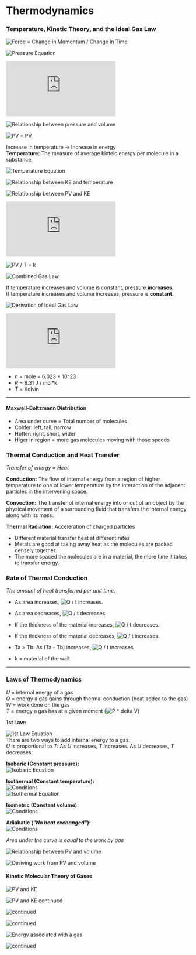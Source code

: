 # Thermodynamics

### Temperature, Kinetic Theory, and the Ideal Gas Law  

![Force = Change in Momentum / Change in Time](https://latex.codecogs.com/gif.latex?F&space;=&space;\frac{\Delta&space;P}{\Delta&space;T})  

![Pressure Equation](https://latex.codecogs.com/gif.latex?P&space;=&space;\frac{F}{A})  

![PV = k](https://latex.codecogs.com/gif.latex?PV&space;=&space;k)  

![Relationship between pressure and volume](https://latex.codecogs.com/gif.latex?P_{1}V_{1}&space;=&space;k&space;=&space;P_{2}V_{2})  

![PV = PV](https://latex.codecogs.com/gif.latex?P_{1}V_{1}&space;=&space;P_{2}V_{2})  

Increase in temperature -> Increase in energy  
**Temperature:** The measure of average kinteic energy per molecule in a substance.  

![Temperature Equation](https://latex.codecogs.com/gif.latex?T&space;=&space;k&space;*&space;\frac{KE_{sys}}{N}&space;\rightarrow&space;(\frac{energy}{molecule}))  

![Relationship between KE and temperature](https://latex.codecogs.com/gif.latex?KE_{sys}&space;=&space;k&space;*&space;NT)  

![Relationship between PV and KE](https://latex.codecogs.com/gif.latex?PV&space;=&space;k&space;*&space;KE_{sys})  

![Relationship between PV and temperature](https://latex.codecogs.com/gif.latex?PV&space;=&space;k&space;*&space;NT)  

![PV / T = k](https://latex.codecogs.com/gif.latex?\frac{PV}{T}&space;=&space;k)  

![Combined Gas Law](https://latex.codecogs.com/gif.latex?\frac{P_{1}V_{1}}{T_{1}}&space;=&space;\frac{P_{2}V_{2}}{T_{2}})  

If temperature increases and volume is constant, pressure **increases**.  
If temperature increases and volume increases, pressure is **constant**.  

![Derivation of Ideal Gas Law](https://latex.codecogs.com/gif.latex?PV&space;=&space;k&space;*&space;KE_{sys}&space;=&space;k&space;*&space;NT)  

![Ideal Gas Law](https://latex.codecogs.com/gif.latex?PV&space;=&space;nRT)  
* *n* = mole = 6.023 * 10^23 
* *R* = 8.31 J / mol*k 
* *T* = Kelvin 

---

#### Maxwell-Boltzmann Distribution  
* Area under curve = Total number of molecules 
* Colder: left, tall, narrow 
* Hotter: right, short, wider 
* Higer in region = more gas molecules moving with those speeds 


### Thermal Conduction and Heat Transfer  
*Transfer of energy = Heat*  

**Conduction:** The flow of internal energy from a region of higher temperature to one of lower temperature by the interaction of the adjacent particles in the intervening space.  

**Convection:** The transfer of internal energy into or out of an object by the physical movement of a surrounding fluid that transfers the internal energy along with its mass.  

**Thermal Radiation:** Acceleration of charged particles  

* Different material transfer heat at different rates 
* Metals are good at taking away heat as the molecules are packed densely together. 
* The more spaced the molecules are in a material, the more time it takes to transfer energy. 

### Rate of Thermal Conduction  
*The amount of heat transferred per unit time.*  

* As area increases, ![Q / t](https://latex.codecogs.com/gif.latex?\frac{Q}{t}) increases. 
* As area decreases, ![Q / t](https://latex.codecogs.com/gif.latex?\frac{Q}{t}) decreases.  

* If the thickness of the material increases, ![Q / t](https://latex.codecogs.com/gif.latex?\frac{Q}{t}) decreases.
* If the thickness of the material decreases, ![Q / t](https://latex.codecogs.com/gif.latex?\frac{Q}{t}) increases. 
* Ta > Tb: As (Ta - Tb) increases, ![Q / t](https://latex.codecogs.com/gif.latex?\frac{Q}{t}) increases  

* k = material of the wall  

---

### Laws of Thermodynamics  
*U* = internal energy of a gas  
*Q* = energy a gas gains through thermal conduction (heat added to the gas)  
*W* = work done on the gas  
*T* = energy a gas has at a given moment (![P * delta V](https://latex.codecogs.com/gif.latex?P&space;\Delta&space;V))  

**1st Law:**  

![1st Law Equation](https://latex.codecogs.com/gif.latex?\Delta&space;U&space;=&space;Q&space;&plus;&space;W)  
There are two ways to add internal energy to a gas.  
*U* is proportional to *T*: As *U* increases, *T* increases. As *U* decreases, *T* decreases.

**Isobaric (Constant pressure):**  
![Isobaric Equation](https://latex.codecogs.com/gif.latex?\Delta&space;U&space;=&space;Q&space;&plus;&space;(-P&space;\Delta&space;V))  

**Isothermal (Constant temperature):**  
![Conditions](https://latex.codecogs.com/gif.latex?\Delta&space;U&space;=&space;0,&space;\Delta&space;T&space;=&space;0,&space;\Delta&space;PV&space;=&space;0)  
![Isothermal Equation](https://latex.codecogs.com/gif.latex?PV&space;=&space;nRT&space;\rightarrow&space;P&space;=&space;\frac{nRT}{v})  

**Isometric (Constant volume):**  
![Conditions](https://latex.codecogs.com/gif.latex?W&space;=&space;0,&space;\Delta&space;U&space;=&space;Q)  

**Adiabatic (*"No heat exchanged"*):**  
![Conditions](https://latex.codecogs.com/gif.latex?Q&space;=&space;0,&space;\Delta&space;U&space;=&space;W)  

*Area under the curve is equal to the work by gas*  

![Relationship between PV and volume](https://latex.codecogs.com/gif.latex?W_{gas}&space;=&space;P&space;\Delta&space;V&space;=&space;\frac{F}{A}&space;*&space;\Delta&space;hA)   

![Deriving work from PV and volume](https://latex.codecogs.com/gif.latex?=&space;\frac{FA}{A}&space;*&space;\Delta&space;h&space;=&space;F&space;\Delta&space;h&space;=&space;W)  

#### Kinetic Molecular Theory of Gases 
![PV and KE](https://latex.codecogs.com/gif.latex?PV&space;=&space;Nm&space;*&space;\overline{V^2}&space;=&space;\frac{Nm}{3}&space;*&space;\overline{V_{total}^2})  

![PV and KE continued](https://latex.codecogs.com/gif.latex?\rightarrow&space;\frac{3}{2}&space;*&space;PV&space;=&space;N[\frac{1}{2}m&space;*&space;\overline{V_{total}^2}])  

![continued](https://latex.codecogs.com/gif.latex?\rightarrow&space;\frac{3}{2}&space;*&space;PV&space;=&space;N&space;*&space;KE_{avg}&space;=&space;U_{total})  

![continued](https://latex.codecogs.com/gif.latex?\rightarrow&space;KE_{avg}&space;=&space;\frac{3}{2}&space;*&space;nRT)  

![Energy associated with a gas](https://latex.codecogs.com/gif.latex?\rightarrow&space;U_{total}&space;=&space;\frac{3}{2}&space;PV)  

![continued](https://latex.codecogs.com/gif.latex?=&space;\frac{3}{2}&space;nRT) 